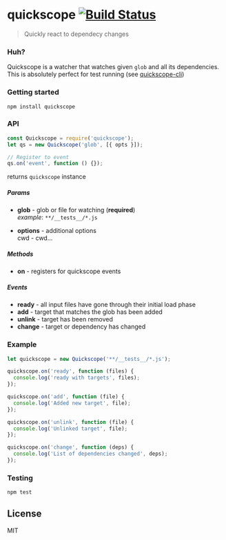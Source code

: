 # quickscope [![Build Status](https://secure.travis-ci.org/kirstein/quickscope.png?branch=master)](https://travis-ci.org/kirstein/quickscope)

> Quickly react to dependecy changes

### Huh?

Quickscope is a watcher that watches given `glob` and all its dependencies. This is absolutely perfect for test running (see [quickscope-cli](https://github.com/kirstein/quickscope-cli))

### Getting started

`npm install quickscope`

### API

```javascript
const Quickscope = require('quickscope');
let qs = new Quickscope('glob', [{ opts }]);

// Register to event
qs.on('event', function () {});
```

returns `quickscope` instance

##### Params

* **glob** - glob or file for watching (**required**)  
  *example*: `**/__tests__/*.js`

* **options** - additional options  
  cwd - cwd...

##### Methods

* **on** - registers for quickscope events

##### Events

* **ready** - all input files have gone through their initial load phase  
* **add** - target that matches the glob has been added
* **unlink** - target has been removed
* **change** - target or dependency has changed

### Example

```javascript
let quickscope = new Quickscope('**/__tests__/*.js');

quickscope.on('ready', function (files) {
  console.log('ready with targets', files);
});

quickscope.on('add', function (file) {
  console.log('Added new target', file);
});

quickscope.on('unlink', function (file) {
  console.log('Unlinked target', file);
});

quickscope.on('change', function (deps) {
  console.log('List of dependencies changed', deps);
});
```

### Testing 

```bash
npm test
```

## License

MIT
